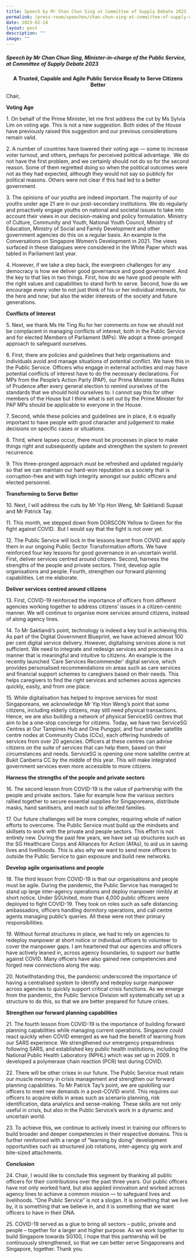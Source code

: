 ```yaml
---
title: Speech by Mr Chan Chun Sing at Committee of Supply Debate 2023
permalink: /press-room/speeches/chan-chun-sing-at-committee-of-supply-debate-2023/
date: 2023-02-24
layout: post
description: ""
image: ""
---
```

##### Speech by Mr Chan Chun Sing, Minister-in-charge of the Public Service, at Committee of Supply Debate 2023

<p style="text-align:center"><strong>A Trusted, Capable and Agile Public Service Ready to Serve Citizens Better</strong></p>

Chair,  
  
**Voting Age**  
  
1\. On behalf of the Prime Minister, let me first address the cut by Ms Sylvia Lim on voting age. This is not a new suggestion. Both sides of the House have previously raised this suggestion and our previous considerations remain valid.&nbsp;&nbsp;  
  
2\. A number of countries have lowered their voting age — some to increase voter turnout, and others, perhaps for perceived political advantage.&nbsp; We do not have the first problem, and we certainly should not do so for the second reason. Some of them regretted doing so when the political outcomes were not as they had expected, although they would not say so publicly for political reasons. Others were not clear if this had led to a better government.&nbsp;  
  
3\. The opinions of our youths are indeed important. The majority of our youths under age 21 are in our post-secondary institutions. We do regularly and proactively engage youths on national and societal issues to take into account their views in our decision-making and policy formulation. Ministry of Culture, Community and Youth, National Youth Council, Ministry of Education, Ministry of Social and Family Development and other government agencies do this on a regular basis. An example is the Conversations on Singapore Women’s Development in 2021. The views surfaced in these dialogues were considered in the White Paper which was tabled in Parliament last year.&nbsp;  
  
4\. However, if we take a step back, the evergreen challenges for any democracy is how we deliver good governance and good government. And the key to that lies in two things. First, how do we have good people with the right values and capabilities to stand forth to serve. Second, how do we encourage every voter to not just think of his or her individual interests, for the here and now; but also the wider interests of the society and future generations.&nbsp;  
  
**Conflicts of Interest**&nbsp;  
  
5\. Next, we thank Ms He Ting Ru for her comments on how we should not be complacent in managing conflicts of interest, both in the Public Service and for elected Members of Parliament (MPs). We adopt a three-pronged approach to safeguard ourselves.&nbsp;  
  
6\. First, there are policies and guidelines that help organisations and individuals avoid and manage situations of potential conflict. We have this in the Public Service. Officers who engage in external activities and may have potential conflicts of interest have to do the necessary declarations. For MPs from the People’s Action Party (PAP), our Prime Minister issues Rules of Prudence after every general election to remind ourselves of the standards that we should hold ourselves to. I cannot say this for other members of the House but I think what is set out by the Prime Minister for PAP MPs should be applicable to everyone in the House.&nbsp;  
  
7\. Second, while these policies and guidelines are in place, it is equally important to have people with good character and judgement to make decisions on specific cases or situations.&nbsp;  
  
8\. Third, where lapses occur, there must be processes in place to make things right and subsequently update and strengthen the system to prevent recurrence.  
  
9\. This three-pronged approach must be refreshed and updated regularly so that we can maintain our hard-won reputation as a society that is corruption-free and with high integrity amongst our public officers and elected personnel.&nbsp;  
  
**Transforming to Serve Better**  
  
10\. Next, I will address the cuts by Mr Yip Hon Weng, Mr Saktiandi Supaat and Mr Patrick Tay.&nbsp;  
  
11\. This month, we stepped down from DORSCON Yellow to Green for the fight against COVID.&nbsp; But I would say that the fight is not over yet.&nbsp;&nbsp;  
  
12\. The Public Service will lock in the lessons learnt from COVID and apply them in our ongoing Public Sector Transformation efforts. We have reinforced four key lessons for good governance in an uncertain world. First, deliver services centred around citizens. Second, harness the strengths of the people and private sectors. Third, develop agile organisations and people. Fourth, strengthen our forward planning capabilities. Let me elaborate.  
  
**Deliver services centred around citizens**  
  
13\. First, COVID-19 reinforced the importance of officers from different agencies working together to address citizens’ issues in a citizen-centric manner. We will continue to organise more services around citizens, instead of along agency lines.&nbsp;  
  
14\. To Mr Saktiandi’s point, technology is indeed a key tool in achieving this. As part of the Digital Government Blueprint, we have achieved almost 100 per cent digital service delivery. However, digitalising services alone is not sufficient. We need to integrate and redesign services and processes in a manner that is meaningful and intuitive to citizens. An example is the recently launched ‘Care Services Recommender’ digital service, which provides personalised recommendations on areas such as care services and financial support schemes to caregivers based on their needs. This helps caregivers to find the right services and schemes across agencies quickly, easily, and from one place.&nbsp;  
  
15\. While digitalisation has helped to improve services for most Singaporeans, we acknowledge Mr Yip Hon Weng’s point that some citizens, including elderly citizens, may still need physical transactions. Hence, we are also building a network of physical ServiceSG centres that aim to be a one-stop concierge for citizens. Today, we have two ServiceSG Centres at Our Tampines Hub and One Punggol, and four smaller satellite centre nodes at Community Clubs (CCs), each offering hundreds of services from over 20 agencies. Officers at these centres can advise citizens on the suite of services that can help them, based on their circumstances and needs. ServiceSG is opening one more satellite centre at Bukit Canberra CC by the middle of this year. This will make integrated government services even more accessible to more citizens.&nbsp;  
  
**Harness the strengths of the people and private sectors**  
  
16\. The second lesson from COVID-19 is the value of partnership with the people and private sectors. Take for example how the various sectors rallied together to secure essential supplies for Singaporeans, distribute masks, hand sanitisers, and reach out to affected families.&nbsp;  
  
17\. Our future challenges will be more complex, requiring whole of nation efforts to overcome. The Public Service must build up the mindsets and skillsets to work with the private and people sectors. This effort is not entirely new. During the past few years, we have set up structures such as the SG Healthcare Corps and Alliances for Action (AfAs), to aid us in saving lives and livelihoods. This is also why we want to send more officers to outside the Public Service to gain exposure and build new networks.  
  
**Develop agile organisations and people**  
  
18\. The third lesson from COVID-19 is that our organisations and people must be agile. During the pandemic, the Public Service has managed to stand up large inter-agency operations and deploy manpower nimbly at short notice. Under SGUnited, more than 4,000 public officers were deployed to fight COVID-19. They took on roles such as safe distancing ambassadors, officers handling dormitory operations, and call centre agents managing public’s queries. All these were not their primary responsibilities.  
  
19\. Without formal structures in place, we had to rely on agencies to redeploy manpower at short notice or individual officers to volunteer to cover the manpower gaps. I am heartened that our agencies and officers have actively leaned in, across agency boundaries, to support our battle against COVID. Many officers have also gained new competencies and forged new connections along the way.&nbsp;&nbsp;  
  
20\. Notwithstanding this, the pandemic underscored the importance of having a centralised system to identify and redeploy surge manpower across agencies to quickly support critical crisis functions. As we emerge from the pandemic, the Public Service Division will systematically set up a structure to do this, so that we are better prepared for future crises.&nbsp;  
  
**Strengthen our forward planning capabilities**  
  
21\. The fourth lesson from COVID-19 is the importance of building forward planning capabilities while managing current operations. Singapore could react quickly when COVID emerged as we had the benefit of learning from our SARS experience. We strengthened our emergency preparedness following SARS, and established key public health institutions, including the National Public Health Laboratory (NPHL) which was set up in 2009. It developed a polymerase chain reaction (PCR) test during COVID.  
  
22\. There will be other crises in our future. The Public Service must retain our muscle memory in crisis management and strengthen our forward planning capabilities. To Mr Patrick Tay’s point, we are upskilling our officers to meet new demands in a post-COVID world. This requires our officers to acquire skills in areas such as scenario planning, risk identification, data analytics and sense-making. These skills are not only useful in crisis, but also in the Public Service’s work in a dynamic and uncertain world.&nbsp;&nbsp;  
  
23\. To achieve this, we continue to actively invest in training our officers to build broader and deeper competencies in their respective domains. This is further reinforced with a range of “learning by doing” development opportunities such as structured job rotations, inter-agency gig work and bite-sized attachments.&nbsp;  
  
**Conclusion**&nbsp;  
  
24\. Chair, I would like to conclude this segment by thanking all public officers for their contributions over the past three years. Our public officers have not only worked hard, but also applied innovation and worked across agency lines to achieve a common mission — to safeguard lives and livelihoods. “One Public Service” is not a slogan. It is something that we live by, it is something that we believe in, and it is something that we want officers to have in their DNA.&nbsp;  
  
25\. COVID-19 served as a glue to bring all sectors – public, private and people – together for a larger and higher purpose. As we work together to build Singapore towards SG100, I hope that this partnership will be continuously strengthened, so that we can better serve Singaporeans and Singapore, together. Thank you.
